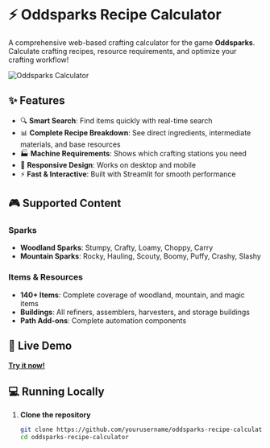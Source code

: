 # ⚡ Oddsparks Recipe Calculator

A comprehensive web-based crafting calculator for the game **Oddsparks**. Calculate crafting recipes, resource requirements, and optimize your crafting workflow!

![Oddsparks Calculator](docs/screenshots/main-interface.png)

## ✨ Features

- 🔍 **Smart Search**: Find items quickly with real-time search
- 📊 **Complete Recipe Breakdown**: See direct ingredients, intermediate materials, and base resources
- 🏭 **Machine Requirements**: Shows which crafting stations you need
- 📱 **Responsive Design**: Works on desktop and mobile
- ⚡ **Fast & Interactive**: Built with Streamlit for smooth performance

## 🎮 Supported Content

### Sparks
- **Woodland Sparks**: Stumpy, Crafty, Loamy, Choppy, Carry
- **Mountain Sparks**: Rocky, Hauling, Scouty, Boomy, Puffy, Crashy, Slashy

### Items & Resources
- **140+ Items**: Complete coverage of woodland, mountain, and magic items
- **Buildings**: All refiners, assemblers, harvesters, and storage buildings
- **Path Add-ons**: Complete automation components

## 🚀 Live Demo

**[Try it now!](https://OTTDesigns-oddsparks-calculator.streamlit.app)**

## 💻 Running Locally

1. **Clone the repository**
   ```bash
   git clone https://github.com/yourusername/oddsparks-recipe-calculator.git
   cd oddsparks-recipe-calculator
